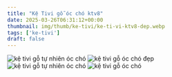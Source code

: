 ```yaml
---
title: "Kệ Tivi gỗ óc chó ktv8"
date: 2025-03-26T06:31:12+00:00
thumbnail: img/thumb/ke-tivi/ke-ti-vi-ktv8-dep.webp
tags: ['ke-tivi']
draft: false
---
```

![kệ tivi gỗ tự nhiên óc chó](/img/ke-tivi/ktv8/ke-ti-vi-ktv8-00-10.webp)
![kệ tivi gỗ óc chó đẹp](/img/ke-tivi/ktv8/ke-ti-vi-ktv8-00-11.webp)
![kệ tivi gỗ tự nhiên óc chó](/img/ke-tivi/ktv8/ke-ti-vi-ktv8-00-12.webp)
![kệ tivi gỗ óc chó](/img/ke-tivi/ktv8/ke-ti-vi-ktv8-00-9.webp)
